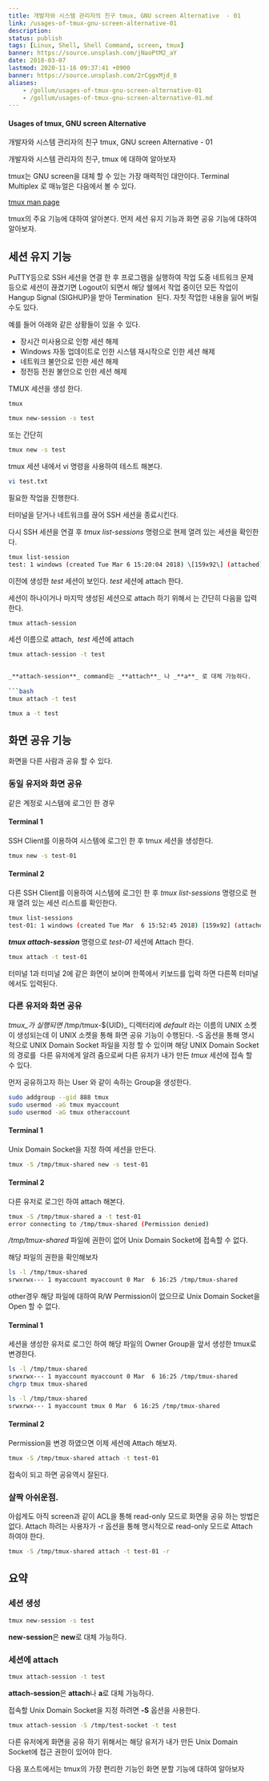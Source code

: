 ```yaml
---
title: 개발자와 시스템 관리자의 친구 tmux, GNU screen Alternative  - 01
link: /usages-of-tmux-gnu-screen-alternative-01
description: 
status: publish
tags: [Linux, Shell, Shell Command, screen, tmux]
banner: https://source.unsplash.com/jNaoPtM2_aY
date: 2018-03-07
lastmod: 2020-11-16 09:37:41 +0900
banner: https://source.unsplash.com/2rCggxMjd_8
aliases:
    - /gollum/usages-of-tmux-gnu-screen-alternative-01
    - /gollum/usages-of-tmux-gnu-screen-alternative-01.md
---
```


#### Usages of tmux, GNU screen Alternative
개발자와 시스템 관리자의 친구 tmux, GNU screen Alternative  - 01



개발자와 시스템 관리자의 친구, tmux 에 대하여 알아보자 

tmux는 GNU screen을 대체 할 수 있는 가장 매력적인 대안이다. Terminal Multiplex 로 매뉴얼은 다음에서 볼 수 있다.

[tmux man page](http://man.openbsd.org/OpenBSD-current/man1/tmux.1)

tmux의 주요 기능에 대하여 알아본다. 먼저 세션 유지 기능과 화면 공유 기능에 대하여 알아보자.

<!--more-->

## 세션 유지 기능

PuTTY등으로 SSH 세션을 연결 한 후 프로그램을 실행하여 작업 도중 네트워크 문제 등으로 세션이 끊겼기면 Logout이 되면서 해당 쉘에서 작업 중이던 모든 작업이 Hangup Signal (SIGHUP)을 받아 Termination  된다. 자칫 작업한 내용을 잃어 버릴 수도 있다. 

예를 들어 아래와 같은 상황들이 있을 수 있다. 

  * 장시간 미사용으로 인항 세션 해제
  * Windows 자동 업데이트로 인한 시스템 재시작으로 인한 세션 해제
  * 네트워크 불안으로 인한 세션 해제
  * 정전등 전원 불안으로 인한 세션 해제

<!--more-->

TMUX 세션을 생성 한다.
    
```bash
tmux
``` 
    
```bash    
tmux new-session -s test
```
    

또는 간단히 
    
```bash    
tmux new -s test
```

tmux 세션 내에서 vi 명령을 사용하여 테스트 해본다. 
    
```bash    
vi test.txt
```
    

필요한 작업을 진행한다. 

터미널을 닫거나 네트워크를 끊어 SSH 세션을 종료시킨다. 

다시 SSH 세션을 연결 후 _tmux list-sessions_ 명령으로 현제 열려 있는 세션을 확인한다. 
    
```bash    
tmux list-session
test: 1 windows (created Tue Mar 6 15:20:04 2018) \[159x92\] (attached)
```
    

이전에 생성한 _test_ 세션이 보인다. _test_ 세션에 attach 한다. 

세션이 하나이거나 마지막 생성된 세션으로 attach 하기 위해서 는 간단히 다음을 입력한다. 
    
```bash    
tmux attach-session
```
    

세션 이름으로 attach,  _test_ 세션에 attach 
    
```bash    
tmux attach-session -t test
    

_**attach-session**_ command는 _**attach**_ 나 _**a**_ 로 대체 가능하다. 
    
```bash    
tmux attach -t test
```
    
    
```bash    
tmux a -t test
```
    

## 화면 공유 기능

화면을 다른 사람과 공유 할 수 있다. 

### 동일 유저와 화면 공유

같은 계정로 시스템에 로그인 한 경우 

#### Terminal 1

SSH Client를 이용하여 시스템에 로그인 한 후 tmux 세션을 생성한다. 
    
```bash    
tmux new -s test-01
```
    

#### Terminal 2

다른 SSH Client를 이용하여 시스템에 로그인 한 후 _tmux list-sessions_ 명령으로 현재 열려 있는 세션 리스트를 확인한다. 
    
```bash    
tmux list-sessions
test-01: 1 windows (created Tue Mar  6 15:52:45 2018) [159x92] (attached)
```
    

_**tmux attach-session**_ 명령으로 _test-01_ 세션에 Attach 한다. 
    
```bash    
tmux attach -t test-01
```
    

터미널 1과 터미널 2에 같은 화면이 보이며 한쪽에서 키보드를 입력 하면 다른쪽 터미널에서도 입력된다. 

### 다른 유저와 화면 공유

_tmux_가 실행되면_ /tmp/tmux-${UID}_ 디렉터리에 _default_ 라는 이름의 UNIX 소켓이 생성되는데 이 UNIX 소켓을 통해 화면 공유 기능이 수행된다. -S 옵션을 통해 명시적으로 UNIX Domain Socket 파일을 지정 할 수 있이며 해당 UNIX Domain Socket 의 경로를  다른 유저에게 알려 줌으로써 다른 유저가 내가 만든 _tmux_ 세션에 접속 할 수 있다. 

먼저 공유하고자 하는 User 와 같이 속하는 Group을 생성한다. 
    
```bash    
sudo addgroup --gid 888 tmux
sudo usermod -aG tmux myaccount
sudo usermod -aG tmux otheraccount
```
    

#### Terminal 1

Unix Domain Socket을 지정 하여 세션을 만든다. 
    
```bash    
tmux -S /tmp/tmux-shared new -s test-01
```
    

#### Terminal 2

다른 유저로 로그인 하여 attach 해본다. 
    
```bash    
tmux -S /tmp/tmux-shared a -t test-01
error connecting to /tmp/tmux-shared (Permission denied)
```
    

_/tmp/tmux-shared_ 파일에 권한이 없어 Unix Domain Socket에 접속할 수 없다. 

해당 파일의 권한을 확인해보자 
    
```bash    
ls -l /tmp/tmux-shared 
srwxrwx--- 1 myaccount myaccount 0 Mar  6 16:25 /tmp/tmux-shared
```
    

other경우 해당 파일에 대하여 R/W Permission이 없으므로 Unix Domain Socket을 Open 할 수 없다. 

#### Terminal 1

세션을 생성한 유저로 로그인 하여 해당 파일의 Owner Group을 앞서 생성한 tmux로 변경한다. 
    
```bash    
ls -l /tmp/tmux-shared 
srwxrwx--- 1 myaccount myaccount 0 Mar  6 16:25 /tmp/tmux-shared
chgrp tmux tmux-shared
```

```bash
ls -l /tmp/tmux-shared 
srwxrwx--- 1 myaccount tmux 0 Mar  6 16:25 /tmp/tmux-shared
```
    

#### Terminal 2

Permission을 변경 하였으면 이제 세션에 Attach 해보자.

```bash
tmux -S /tmp/tmux-shared attach -t test-01
```

접속이 되고 하면 공유역시 잘된다.

### 살짝 아쉬운점.
아쉽게도 아직 screen과 같이 ACL을 통해 read-only 모드로 화면을 공유 하는 방법은 없다. Attach 하려는 사용자가 -r 옵션을 통해 명시적으로 read-only 모드로 Attach 하여야 한다.

```bash
tmux -S /tmp/tmux-shared attach -t test-01 -r
```

## 요약
### 세션 생성
```bash
tmux new-session -s test
```

**new-session**은 **new**로 대체 가능하다.

### 세션에 attach
```bash
tmux attach-session -t test
```
**attach-session**은 **attach**나 **a**로 대체 가능하다.

접속할 Unix Domain Socket을 지정 하려면 **-S** 옵션을 사용한다.

```bash
tmux attach-session -S /tmp/test-socket -t test
```

다른 유저에게 화면을 공유 하기 위해서는 해당 유저가 내가 만든 Unix Domain Socket에 접근 권한이 있어야 한다.

다음 포스트에서는 tmux의 가장 편리한 기능인 화면 분할 기능에 대하여 알아보자
